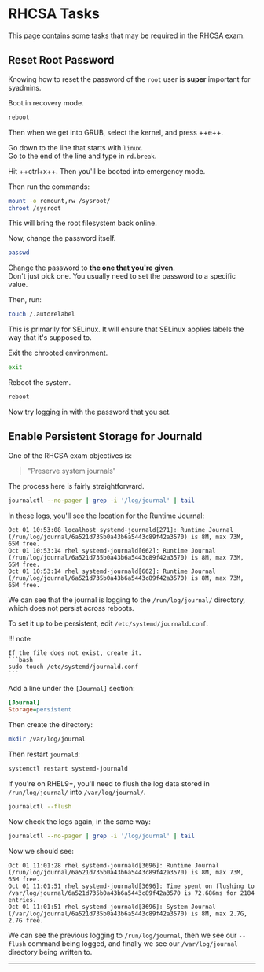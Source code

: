 # RHCSA Tasks

This page contains some tasks that may be required in the RHCSA exam.  

## Reset Root Password
Knowing how to reset the password of the `root` user is **super** important for syadmins.  

Boot in recovery mode.
```bash
reboot
```
Then when we get into GRUB, select the kernel, and press ++e++.  

Go down to the line that starts with `linux`.  
Go to the end of the line and type in `rd.break`.  

Hit ++ctrl+x++. Then you'll be booted into emergency mode.

Then run the commands:
```bash
mount -o remount,rw /sysroot/
chroot /sysroot
```
This will bring the root filesystem back online. 

Now, change the password itself.
```bash
passwd
```
Change the password to **the one that you're given**.  
Don't just pick one. You usually need to set the password to a specific value.

Then, run:
```bash
touch /.autorelabel
```
This is primarily for SELinux. It will ensure that SELinux applies labels the way that it's supposed to.  

Exit the chrooted environment. 
```bash
exit
```
Reboot the system.  
```bash
reboot
```

Now try logging in with the password that you set.  

## Enable Persistent Storage for Journald
One of the RHCSA exam objectives is:

> "Preserve system journals"

The process here is fairly straightforward.  
```bash
journalctl --no-pager | grep -i '/log/journal' | tail
```

In these logs, you'll see the location for the Runtime Journal:  
```plaintext
Oct 01 10:53:08 localhost systemd-journald[271]: Runtime Journal (/run/log/journal/6a521d735b0a43b6a5443c89f42a3570) is 8M, max 73M, 65M free.
Oct 01 10:53:14 rhel systemd-journald[662]: Runtime Journal (/run/log/journal/6a521d735b0a43b6a5443c89f42a3570) is 8M, max 73M, 65M free.
Oct 01 10:53:14 rhel systemd-journald[662]: Runtime Journal (/run/log/journal/6a521d735b0a43b6a5443c89f42a3570) is 8M, max 73M, 65M free.
```

We can see that the journal is logging to the `/run/log/journal/` directory, which
does not persist across reboots.  

To set it up to be persistent, edit `/etc/systemd/journald.conf`.  

!!! note 

    If the file does not exist, create it.  
    ```bash
    sudo touch /etc/systemd/journald.conf
    ```

Add a line under the `[Journal]` section:
```ini
[Journal]
Storage=persistent
```

Then create the directory:
```bash
mkdir /var/log/journal
```

Then restart `journald`:
```bash
systemctl restart systemd-journald
```

If you're on RHEL9+, you'll need to flush the log data stored in
`/run/log/journal/` into `/var/log/journal/`.  
```bash
journalctl --flush
```

Now check the logs again, in the same way:
```bash
journalctl --no-pager | grep -i '/log/journal' | tail
```
Now we should see:
```plaintext
Oct 01 11:01:28 rhel systemd-journald[3696]: Runtime Journal (/run/log/journal/6a521d735b0a43b6a5443c89f42a3570) is 8M, max 73M, 65M free.
Oct 01 11:01:51 rhel systemd-journald[3696]: Time spent on flushing to /var/log/journal/6a521d735b0a43b6a5443c89f42a3570 is 72.686ms for 2184 entries.
Oct 01 11:01:51 rhel systemd-journald[3696]: System Journal (/var/log/journal/6a521d735b0a43b6a5443c89f42a3570) is 8M, max 2.7G, 2.7G free.
```
We can see the previous logging to `/run/log/journal`, then we see our
`--flush` command being logged, and finally we see our `/var/log/journal`
directory being written to.  

---
